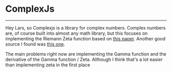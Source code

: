 # ComplexJs
---
Hey Lars, so Complexjs is a library for complex numbers. Complex numbers are, of course built into almost any math library, but this focuses on implementing the Riemann Zeta function based on [this paper](http://people.math.sfu.ca/~pmenz/thesis.pdf). Another good source I found was [this one](http://numbers.computation.free.fr/Constants/Miscellaneous/zetaevaluations.pdf).

The main problems right now are implementing the Gamma function and the derivative of the Gamma function / Zeta. Although I think that's a lot easier than implementing zeta in the first place